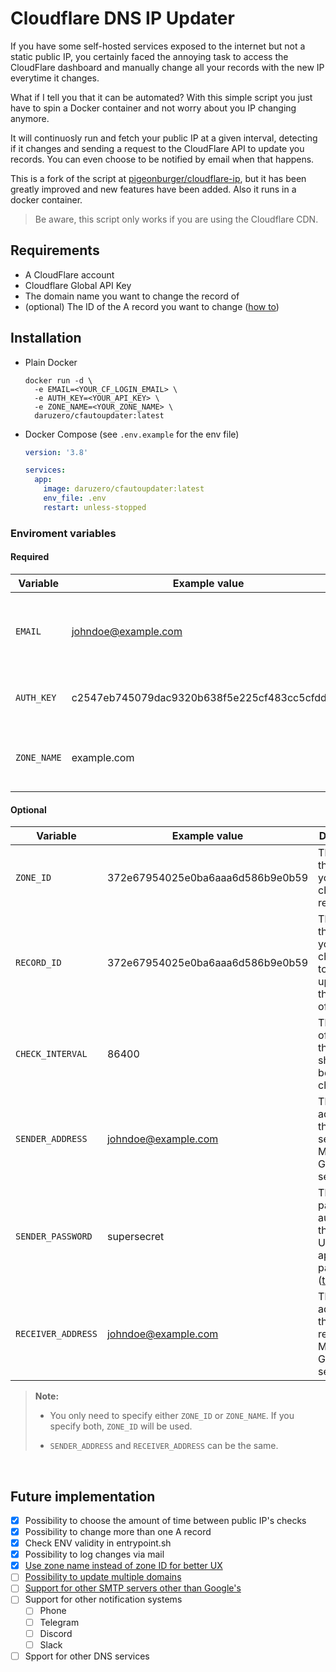 # Cloudflare DNS IP Updater

If you have some self-hosted services exposed to the internet but not a static public IP, you certainly faced the annoying task to access the CloudFlare dashboard and manually change all your records with the new IP everytime it changes.

What if I tell you that it can be automated? With this simple script you just have to spin a Docker container and not worry about you IP changing anymore.

It will continuosly run and fetch your public IP at a given interval, detecting if it changes and sending a request to the CloudFlare API to update you records. You can even choose to be notified by email when that happens.

This is a fork of the script at [pigeonburger/cloudflare-ip](https://github.com/pigeonburger/cloudflare-ip), but it has been greatly improved and new features have been added. Also it runs in a docker container.

> Be aware, this script only works if you are using the Cloudflare CDN.

## Requirements

- A CloudFlare account
- Cloudflare Global API Key
- The domain name you want to change the record of
- (optional) The ID of the A record you want to change ([how to](https://api.cloudflare.com/#dns-records-for-a-zone-list-dns-records))

## Installation

- Plain Docker

  ```shell
  docker run -d \
    -e EMAIL=<YOUR_CF_LOGIN_EMAIL> \
    -e AUTH_KEY=<YOUR_API_KEY> \
    -e ZONE_NAME=<YOUR_ZONE_NAME> \
    daruzero/cfautoupdater:latest
  ```

- Docker Compose (see `.env.example` for the env file)

  ```yaml
  version: '3.8'

  services:
    app:
      image: daruzero/cfautoupdater:latest
      env_file: .env
      restart: unless-stopped
  ```

### Enviroment variables

#### Required

| Variable    | Example value                                 | Description                                           |
| ----------- | --------------------------------------------- | ----------------------------------------------------- |
| `EMAIL`     | johndoe@example.com                           | Email address associated with your CloudFlare account |
| `AUTH_KEY`  | c2547eb745079dac9320b638f5e225cf483cc5cfdda41 | Your CloudFlare Global API Key                        |
| `ZONE_NAME` | example.com                                   | The domain name that you want to change the record of |

#### Optional

| Variable           | Example value                    | Description                                                                                                                                | Default |
| ------------------ | -------------------------------- | ------------------------------------------------------------------------------------------------------------------------------------------ | ------- |
| `ZONE_ID`          | 372e67954025e0ba6aaa6d586b9e0b59 | The ID of the zone you want to change a record of                                                                                          | -       |
| `RECORD_ID`        | 372e67954025e0ba6aaa6d586b9e0b59 | The ID of the record you want to change. Set to `none` to update all the A record of the zone                                              | `none`  |
| `CHECK_INTERVAL`   | 86400                            | The amount of seconds the script should wait between checks                                                                                | `86400` |
| `SENDER_ADDRESS`   | johndoe@example.com              | The address of the email sender. Must use Gmail SMTP server                                                                                | -       |
| `SENDER_PASSWORD`  | supersecret                      | The password to authenticate the sender. Use an application password ([tutorial](https://support.google.com/accounts/answer/185833?hl=en)) | -       |
| `RECEIVER_ADDRESS` | johndoe@example.com              | The address of the email receiver. Must use Gmail SMTP server                                                                              | -       |

> **Note:**
>
> - You only need to specify either `ZONE_ID` or `ZONE_NAME`. If you specify both, `ZONE_ID` will be used.
>
> - `SENDER_ADDRESS` and `RECEIVER_ADDRESS` can be the same.

</br>

## Future implementation

- [x] Possibility to choose the amount of time between public IP's checks
- [x] Possibility to change more than one A record
- [x] Check ENV validity in entrypoint.sh
- [x] Possibility to log changes via mail
- [x] [Use zone name instead of zone ID for better UX](https://github.com/DaruZero/cloudflare-dns-auto-updater/issues/6)
- [ ] [Possibility to update multiple domains](https://github.com/DaruZero/cloudflare-dns-auto-updater/issues/7)
- [ ] [Support for other SMTP servers other than Google's](https://github.com/DaruZero/cloudflare-dns-auto-updater/issues/8)
- [ ] Support for other notification systems
  - [ ] Phone
  - [ ] Telegram
  - [ ] Discord
  - [ ] Slack
- [ ] Spport for other DNS services
